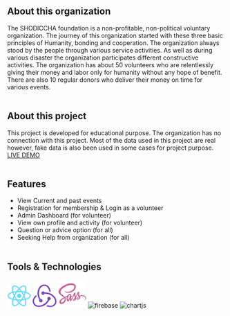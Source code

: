 ## About this organization
The SHODICCHA foundation is a non-profitable, non-political voluntary organization. The journey of this organization started with these three basic principles of Humanity, bonding and cooperation. The organization always stood by the people through various service activities. As well as during various disaster the organization participates different constructive activities. The organization has about 50 volunteers who are relentlessly giving their money and labor only for humanity without any hope of benefit.  There are also 10 regular donors who deliver their money on time for various events.
<br/><br/>

## About this project
This project is developed for educational purpose. The organization has no connection with this project. Most of the data used in this project are real however, fake data is also been used in some cases for project purpose.\
[LIVE DEMO](https://shod-iccha.web.app/)
<br/></br>

## Features
-	View Current and past events
-	Registration for membership & Login as a volunteer
-	Admin Dashboard (for volunteer)
-	View own profile and activity (for volunteer)
-	Question or advice option (for all)
-	Seeking Help from organization (for all)
<br/><br/>

## Tools & Technologies
<p>
<img src="https://raw.githubusercontent.com/devicons/devicon/master/icons/react/react-original.svg" alt="react" height="55"/>
<img src="https://raw.githubusercontent.com/devicons/devicon/master/icons/redux/redux-original.svg" alt="redux" height="55"/>
<img src="https://raw.githubusercontent.com/devicons/devicon/master/icons/sass/sass-original.svg" alt="redux" height="65"/>
<img src="https://www.vectorlogo.zone/logos/firebase/firebase-icon.svg" alt="firebase" width="65" height="55"/>
<img src="https://www.chartjs.org/img/chartjs-logo.svg" alt="chartjs" height="65" />
</p>